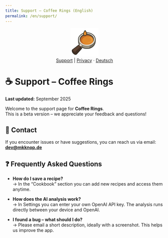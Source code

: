 ```yaml
---
title: Support – Coffee Rings (English)
permalink: /en/support/
---
```


<p align="center">
  <img src="/assets/coffeerings.png" alt="Coffee Rings" width="90"><br>
  <a href="/en/support/">Support</a> | <a href="/en/privacy/">Privacy</a> ·
  <a href="/de/support/">Deutsch</a>
</p>

# ☕ Support – Coffee Rings
**Last updated:** September 2025

Welcome to the support page for **Coffee Rings**.  
This is a beta version – we appreciate your feedback and questions!

## 📩 Contact
If you encounter issues or have suggestions, you can reach us via email:  
**dev@mkknop.de**

## ❓ Frequently Asked Questions
- **How do I save a recipe?**  
  → In the “Cookbook” section you can add new recipes and access them anytime.

- **How does the AI analysis work?**  
  → In Settings you can enter your own OpenAI API key. The analysis runs directly between your device and OpenAI.

- **I found a bug – what should I do?**  
  → Please email a short description, ideally with a screenshot. This helps us improve the app.
